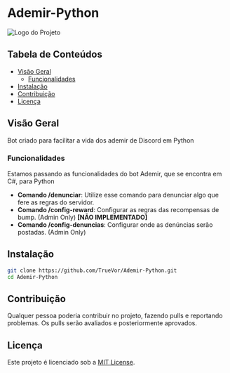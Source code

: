 # Ademir-Python

![Logo do Projeto](https://media.makeameme.org/created/the-admin-has-5c9be2.jpg)

## Tabela de Conteúdos

- [Visão Geral](#visão-geral)
  - [Funcionalidades](#funcionalidades)
- [Instalação](#instalação)
- [Contribuição](#contribuição)
- [Licença](#licença)

## Visão Geral

Bot criado para facilitar a vida dos ademir de Discord em Python

### Funcionalidades

Estamos passando as funcionalidades do bot Ademir, que se encontra em C#, para Python
- **Comando /denunciar**: Utilize esse comando para denunciar algo que fere as regras do servidor.
- **Comando /config-reward**: Configurar as regras das recompensas de bump. (Admin Only) **[NÃO IMPLEMENTADO]**
- **Comando /config-denuncias**: Configurar onde as denúncias serão postadas. (Admin Only)

## Instalação

```bash
git clone https://github.com/TrueVor/Ademir-Python.git
cd Ademir-Python
```

## Contribuição

Qualquer pessoa poderia contribuir no projeto, fazendo pulls e reportando problemas. Os pulls serão avaliados e posteriormente aprovados.

## Licença

Este projeto é licenciado sob a [MIT License](https://github.com/TrueVor/Ademir-Python/blob/main/LICENSE).
